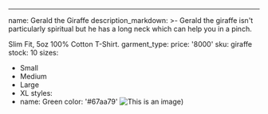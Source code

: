 ---
name: Gerald the Giraffe
description_markdown: >-
  Gerald the giraffe isn't particularly spiritual but he has a long neck which
  can help you in a pinch.



  Slim Fit, 5oz 100% Cotton T-Shirt.
garment_type:
price: '8000'
sku: giraffe
stock: 10
sizes:
  - Small
  - Medium
  - Large
  - XL
styles:
  - name: Green
    color: '#67aa79'
    ![This is an image](https://imgd.aeplcdn.com/1056x594/n/cw/ec/40087/thar-exterior-right-front-three-quarter-11.jpeg?q=75&wm=1))
